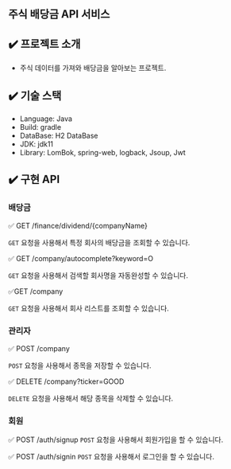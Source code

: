 ## 주식 배당금 API 서비스

## ✔️ 프로젝트 소개
- 주식 데이터를 가져와 배당금을 알아보는 프로젝트.

## ✔️ 기술 스택
- Language: Java
- Build: gradle
- DataBase: H2 DataBase
- JDK: jdk11
- Library: LomBok, spring-web, logback, Jsoup, Jwt

## ✔️ 구현 API

### 배당금

✅ GET /finance/dividend/{companyName}

`GET` 요청을 사용해서 특정 회사의 배당금을 조회할 수 있습니다.

✅ GET /company/autocomplete?keyword=O

`GET` 요청을 사용해서 검색할 회사명을 자동완성할 수 있습니다.

✅GET /company

`GET` 요청을 사용해서 회사 리스트를 조회할 수 있습니다.

### 관리자

✅ POST /company

`POST` 요청을 사용해서 종목을 저장할 수 있습니다.

✅ DELETE /company?ticker=GOOD

`DELETE` 요청을 사용해서 해당 종목을 삭제할 수 있습니다.

### 회원

✅ POST /auth/signup
`POST` 요청을 사용해서 회원가입을 할 수 있습니다.

✅ POST /auth/signin
`POST` 요청을 사용해서 로그인을 할 수 있습니다.

  
